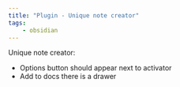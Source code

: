 ```yaml
---
title: "Plugin - Unique note creator"
tags:
    - obsidian
---
```


Unique note creator:

* Options button should appear next to activator
* Add to docs there is a drawer
